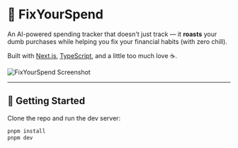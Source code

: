 # 💸 FixYourSpend

An AI-powered spending tracker that doesn't just track — it **roasts** your dumb purchases while helping you fix your financial habits (with zero chill).

Built with [Next.js](https://nextjs.org), [TypeScript](https://www.typescriptlang.org/), and a little too much love ☕.

![FixYourSpend Screenshot](https://i.ibb.co/r2h1jgY9/still.png)

---

## 🚀 Getting Started

Clone the repo and run the dev server:

```bash
pnpm install
pnpm dev
